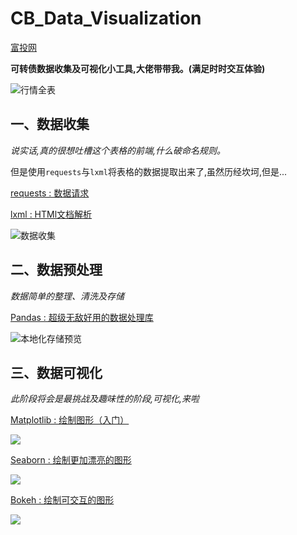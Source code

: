 # CB_Data_Visualization

[富投网](http://www.richvest.com/index.php?m=cb&amp;a=cb_all) 

**可转债数据收集及可视化小工具,大佬带带我。(满足时时交互体验)**

![行情全表](https://i.loli.net/2019/10/05/Gw2O61mvfnlpryW.png)



## 一、数据收集

*说实话,真的很想吐槽这个表格的前端,什么破命名规则。*

但是使用`requests`与`lxml`将表格的数据提取出来了,虽然历经坎坷,但是...

[requests : 数据请求 ](https://github.com/psf/requests)  

[lxml : HTMl文档解析 ](https://github.com/lxml/lxml)


![数据收集](https://i.loli.net/2019/10/05/gXAO6lnK3QcIaxb.png)


## 二、数据预处理

*数据简单的整理、清洗及存储*



[Pandas : 超级无敌好用的数据处理库 ](https://pandas.pydata.org/pandas-docs/stable/genindex.html)

![本地化存储预览](https://i.loli.net/2019/10/06/dxusvfkUliX9RtV.png)



## 三、数据可视化

*此阶段将会是最挑战及趣味性的阶段,可视化,来啦*



[Matplotlib : 绘制图形（入门）](https://matplotlib.org/gallery/index.html)

![](https://matplotlib.org/_images/sphx_glr_csd_demo_001.png)

[Seaborn : 绘制更加漂亮的图形 ](http://seaborn.pydata.org/)

![](http://seaborn.pydata.org/_images/introduction_29_0.png)

[Bokeh : 绘制可交互的图形 ](https://bokeh.pydata.org/en/latest/)


![](https://nbviewer.jupyter.org/github/bokeh/bokeh-notebooks/blob/master/images/bokeh-header.png)


